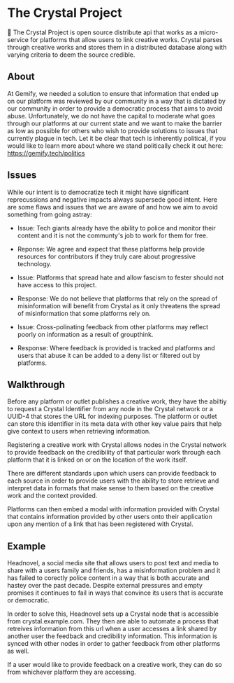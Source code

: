 # The Crystal Project
💎 The Crystal Project is open source distribute api that works as a micro-service for platforms that allow users to link creative works. Crystal parses through creative works and stores them in a distributed database along with varying criteria to deem the source credible.

## About
At Gemify, we needed a solution to ensure that information that ended up on our platform was reviewed by our community in a way that is dictated by our community in order to provide a democratic process that aims to avoid abuse. Unfortunately, we do not have the capital to moderate what goes through our platforms at our current state and we want to make the barrier as low as possible for others who wish to provide solutions to issues that currently plague in tech. Let it be clear that tech is inherently political, if you would like to learn more about where we stand politically check it out here: https://gemify.tech/politics

## Issues
While our intent is to democratize tech it might have significant reprecussions and negative impacts always supersede good intent. Here are some flaws and issues that we are aware of and how we aim to avoid something from going astray:

- Issue: Tech giants already have the ability to police and monitor their content and it is not the communty's job to work for them for free.
- Reponse: We agree and expect that these platforms help provide resources for contributors if they truly care about progressive technology.

- Issue: Platforms that spread hate and allow fascism to fester should not have access to this project.
- Response: We do not believe that platforms that rely on the spread of misinformation will benefit from Crystal as it only threatens the spread of misinformation that some platforms rely on.

- Issue: Cross-polinating feedback from other platforms may reflect poorly on information as a result of groupthink.
- Response: Where feedback is provided is tracked and platforms and users that abuse it can be added to a deny list or filtered out by platforms.

## Walkthrough
Before any platform or outlet publishes a creative work, they have the abiltiy to request a Crystal Identifier from any node in the Crystal network or a UUID-4 that stores the URL for indexing purposes. The platform or outlet can store this identifier in its meta data with other key value pairs that help give context to users when retrieving information.

Registering a creative work with Crystal allows nodes in the Crystal network to provide feedback on the credibility of that particular work through each platform that it is linked on or on the location of the work itself.

There are different standards upon which users can provide feedback to each source in order to provide users with the ability to store retrieve and interpret data in formats that make sense to them based on the creative work and the context provided.  

Platforms can then embed a modal with information provided with Crystal that contains information provided by other users onto their application upon any mention of a link that has been registered with Crystal.

## Example
Headnovel, a social media site that allows users to post text and media to share with a users family and friends, has a misinformation problem and it has failed to corectly police content in a way that is both accurate and hastey over the past decade. Despite external pressures and empty promises it continues to fail in ways that convince its users that is accurate or democratic.
 
In order to solve this, Headnovel sets up a Crystal node that is accessible from crystal.example.com. They then are able to automate a process that retreives information from this url when a user accesses a link shared by another user the feedback and credibility information. This information is synced with other nodes in order to gather feedback from other platforms as well.

If a user would like to provide feedback on a creative work, they can do so from whichever platform they are accessing.
